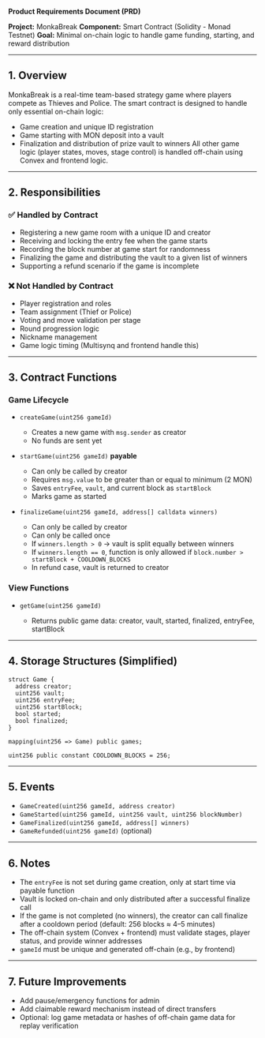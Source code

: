 **Product Requirements Document (PRD)**

**Project:** MonkaBreak
**Component:** Smart Contract (Solidity - Monad Testnet)
**Goal:** Minimal on-chain logic to handle game funding, starting, and reward distribution

---

## 1. Overview

MonkaBreak is a real-time team-based strategy game where players compete as Thieves and Police. The smart contract is designed to handle only essential on-chain logic:

* Game creation and unique ID registration
* Game starting with MON deposit into a vault
* Finalization and distribution of prize vault to winners
  All other game logic (player states, moves, stage control) is handled off-chain using Convex and frontend logic.

---

## 2. Responsibilities

### ✅ Handled by Contract

* Registering a new game room with a unique ID and creator
* Receiving and locking the entry fee when the game starts
* Recording the block number at game start for randomness
* Finalizing the game and distributing the vault to a given list of winners
* Supporting a refund scenario if the game is incomplete

### ❌ Not Handled by Contract

* Player registration and roles
* Team assignment (Thief or Police)
* Voting and move validation per stage
* Round progression logic
* Nickname management
* Game logic timing (Multisynq and frontend handle this)

---

## 3. Contract Functions

### Game Lifecycle

* `createGame(uint256 gameId)`

  * Creates a new game with `msg.sender` as creator
  * No funds are sent yet

* `startGame(uint256 gameId)` **payable**

  * Can only be called by creator
  * Requires `msg.value` to be greater than or equal to minimum (2 MON)
  * Saves `entryFee`, `vault`, and current block as `startBlock`
  * Marks game as started

* `finalizeGame(uint256 gameId, address[] calldata winners)`

  * Can only be called by creator
  * Can only be called once
  * If `winners.length > 0` → vault is split equally between winners
  * If `winners.length == 0`, function is only allowed if `block.number > startBlock + COOLDOWN_BLOCKS`
  * In refund case, vault is returned to creator

### View Functions

* `getGame(uint256 gameId)`

  * Returns public game data: creator, vault, started, finalized, entryFee, startBlock

---

## 4. Storage Structures (Simplified)

```solidity
struct Game {
  address creator;
  uint256 vault;
  uint256 entryFee;
  uint256 startBlock;
  bool started;
  bool finalized;
}

mapping(uint256 => Game) public games;

uint256 public constant COOLDOWN_BLOCKS = 256;
```

---

## 5. Events

* `GameCreated(uint256 gameId, address creator)`
* `GameStarted(uint256 gameId, uint256 vault, uint256 blockNumber)`
* `GameFinalized(uint256 gameId, address[] winners)`
* `GameRefunded(uint256 gameId)` (optional)

---

## 6. Notes

* The `entryFee` is not set during game creation, only at start time via payable function
* Vault is locked on-chain and only distributed after a successful finalize call
* If the game is not completed (no winners), the creator can call finalize after a cooldown period (default: 256 blocks ≈ 4–5 minutes)
* The off-chain system (Convex + frontend) must validate stages, player status, and provide winner addresses
* `gameId` must be unique and generated off-chain (e.g., by frontend)

---

## 7. Future Improvements

* Add pause/emergency functions for admin
* Add claimable reward mechanism instead of direct transfers
* Optional: log game metadata or hashes of off-chain game data for replay verification
